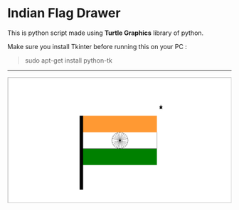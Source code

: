 # Indian Flag Drawer

This is python script made using **Turtle Graphics** library of python.

Make sure you install Tkinter before running this on your PC :

> sudo apt-get install python-tk
___

![Home Page](1.png)
